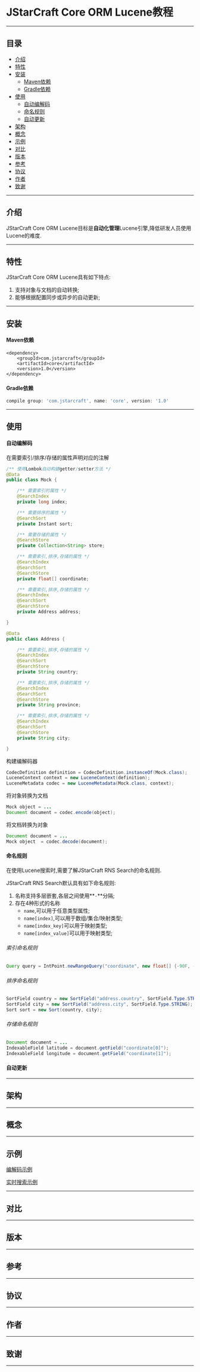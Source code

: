# JStarCraft Core ORM Lucene教程

****

## 目录

* [介绍](#介绍)
* [特性](#特性)
* [安装](#安装)
    * [Maven依赖](#Maven依赖)
    * [Gradle依赖](#Gradle依赖)
* [使用](#使用)
    * [自动编解码](#自动编解码)
    * [命名规则](#命名规则)
    * [自动更新](#自动更新)
* [架构](#架构)
* [概念](#概念)
* [示例](#示例)
* [对比](#对比)
* [版本](#版本)
* [参考](#参考)
* [协议](#协议)
* [作者](#作者)
* [致谢](#致谢)

****

## 介绍

JStarCraft Core ORM Lucene目标是**自动化管理**Lucene引擎,降低研发人员使用Lucene的难度.

****

## 特性

JStarCraft Core ORM Lucene具有如下特点:
1. 支持对象与文档的自动转换;
2. 能够根据配置同步或异步的自动更新;

****

## 安装

#### Maven依赖

```maven
<dependency>
    <groupId>com.jstarcraft</groupId>
    <artifactId>core</artifactId>
    <version>1.0</version>
</dependency>
```

#### Gradle依赖

```gradle
compile group: 'com.jstarcraft', name: 'core', version: '1.0'
```

****

## 使用

#### 自动编解码

在需要索引/排序/存储的属性声明对应的注解

```java
/** 使用Lombok自动构建getter/setter方法 */
@Data
public class Mock {

    /** 需要索引的属性 */
    @SearchIndex
    private long index;

    /** 需要排序的属性 */
    @SearchSort
    private Instant sort;

    /** 需要存储的属性 */
    @SearchStore
    private Collection<String> store;

    /** 需要索引,排序,存储的属性 */
    @SearchIndex
    @SearchSort
    @SearchStore
    private float[] coordinate;

    /** 需要索引,排序,存储的属性 */
    @SearchIndex
    @SearchSort
    @SearchStore
    private Address address;

}

@Data
public class Address {

    /** 需要索引,排序,存储的属性 */
    @SearchIndex
    @SearchSort
    @SearchStore
    private String country;

    /** 需要索引,排序,存储的属性 */
    @SearchIndex
    @SearchSort
    @SearchStore
    private String province;

    /** 需要索引,排序,存储的属性 */
    @SearchIndex
    @SearchSort
    @SearchStore
    private String city;

}
```

构建编解码器

```java
CodecDefinition definition = CodecDefinition.instanceOf(Mock.class);
LuceneContext context = new LuceneContext(definition);
LuceneMetadata codec = new LuceneMetadata(Mock.class, context);
```

将对象转换为文档

```java
Mock object = ...
Document document = codec.encode(object);
```

将文档转换为对象

```java
Document document = ...
Mock object  = codec.decode(document);
```

#### 命名规则

在使用Lucene搜索时,需要了解JStarCraft RNS Search的命名规则.

JStarCraft RNS Search默认具有如下命名规则:
1. 名称支持多层嵌套,各层之间使用**`·`**分隔;
2. 存在4种形式的名称
    * `name`,可以用于任意类型属性;
    * `name[index]`,可以用于数组/集合/映射类型;
    * `name[index_key]`可以用于映射类型;
    * `name[index_value]`可以用于映射类型;

###### 索引命名规则

```java
Query query = IntPoint.newRangeQuery("coordinate", new float[] {-90F, -180F}, new float[] {90F, 180F});
```

###### 排序命名规则

```java
SortField country = new SortField("address.country", SortField.Type.STRING);
SortField city = new SortField("address.city", SortField.Type.STRING);
Sort sort = new Sort(country, city);
```

###### 存储命名规则

```java
Document document = ...
IndexableField latitude = document.getField("coordinate[0]");
IndexableField longitude = document.getField("coordinate[1]");
```

#### 自动更新

****

## 架构

****

## 概念

****

## 示例

[编解码示例](https://github.com/HongZhaoHua/jstarcraft-core/blob/master/jstarcraft-core-orm/src/test/java/com/jstarcraft/core/orm/lucene/LuceneMetadataTestCase.java)

[实时搜索示例](https://github.com/HongZhaoHua/jstarcraft-core/blob/master/jstarcraft-core-orm/src/test/java/com/jstarcraft/core/orm/lucene/LuceneEngineTestCase.java)

****

## 对比

****

## 版本

****

## 参考

****

## 协议

****

## 作者

****

## 致谢

****
